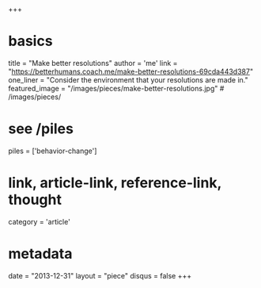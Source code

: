 +++
# basics
title     		 = "Make better resolutions"
author    		 = 'me'
link      		 = "https://betterhumans.coach.me/make-better-resolutions-69cda443d387"
one_liner 		 = "Consider the environment that your resolutions are made in."
featured_image = "/images/pieces/make-better-resolutions.jpg" # /images/pieces/

# see /piles
piles     		 = ['behavior-change']

# link, article-link, reference-link, thought
category  		 = 'article' 

# metadata
date      		 = "2013-12-31"
layout    		 = "piece"
disqus    		 = false
+++

